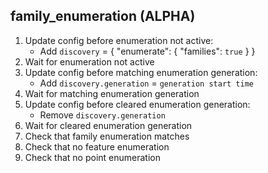 
## family_enumeration (ALPHA)

1. Update config before enumeration not active:
    * Add `discovery` = { "enumerate": { "families": `true` } }
1. Wait for enumeration not active
1. Update config before matching enumeration generation:
    * Add `discovery.generation` = `generation start time`
1. Wait for matching enumeration generation
1. Update config before cleared enumeration generation:
    * Remove `discovery.generation`
1. Wait for cleared enumeration generation
1. Check that family enumeration matches
1. Check that no feature enumeration
1. Check that no point enumeration
